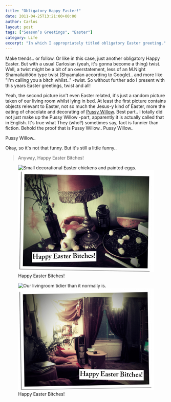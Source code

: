 ```yaml
---
title: "Obligatory Happy Easter!"
date: 2011-04-25T13:21:00+00:00
author: Carlos
layout: post
tags: ["Season’s Greetings", "Easter"]
category: Life
excerpt: "In which I appropriately titled obligatory Easter greeting."
---
```

Make trends.. or follow. Or like in this case, just another obligatory Happy Easter. But with a usual Carlosian (yeah, it's gonna become a thing) twist. Well, a twist might be a bit of an overstatement, less of an M.Night Shamailaiööön type twist (Shyamalan according to Google).. and more like "I'm calling you a bitch whilst.." -twist. So without further ado I present with this years Easter greetings, twist and all!

Yeah, the second picture isn't even Easter related, it's just a random picture taken of our living room whilst lying in bed. At least the first picture contains objects relevant to Easter, not so much the Jesus-y kind of Easter, more the eating of chocolate and decorating of [Pussy Willow](http://en.wikipedia.org/wiki/Pussy_Willow). Best part.. I totally did not just make up the Pussy Willow -part, apparently it is actually called that in English. It's true what They (who?) sometimes say, fact is funnier than fiction. Behold the proof that is Pussy Willow.. Pussy Willow..

Pussy Willow..

Okay, so it's not that funny. But it's still a little funny..

> Anyway, Happy Easter Bitches!

<figure>
    <img class="js-lazy-load" data-original="/assets/posts/2011/04/easter-stuff.png" alt="Small decorational Easter chickens and painted eggs.">
  <noscript>
    <img src="/assets/posts/2011/04/easter-stuff.png" alt="Small decorational Easter chickens and painted eggs.">
  </noscript>
  <figcaption>Happy Easter Bitches!</figcaption>
</figure>

<figure>
    <img class="js-lazy-load" data-original="/assets/posts/2011/04/easter-room.png" alt="Our livingroom tidier than it normally is.">
  <noscript>
    <img src="/assets/posts/2011/04/easter-room.png" alt="Our livingroom tidier than it normally is.">
  </noscript>
  <figcaption>Happy Easter Bitches!</figcaption>
</figure>